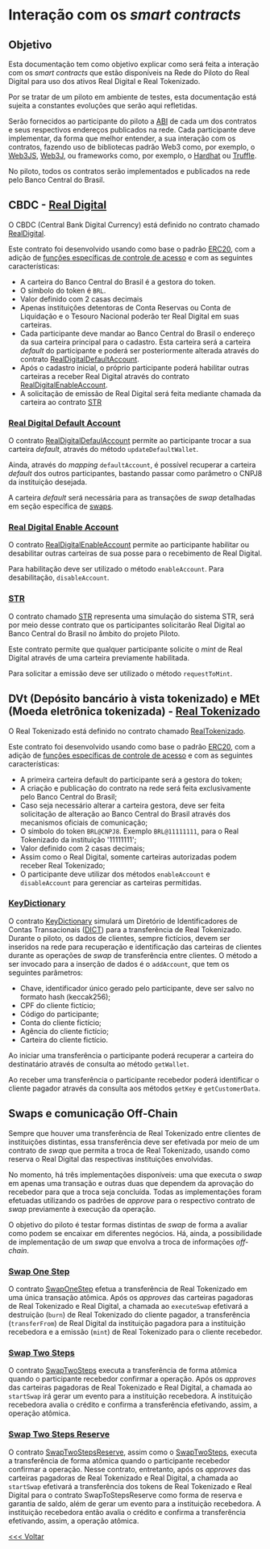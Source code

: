 # Interação com os _smart contracts_

## Objetivo

Esta documentação tem como objetivo explicar como será feita a interação com os _smart contracts_ que estão disponíveis na Rede do Piloto do Real Digital para uso dos ativos Real Digital e Real Tokenizado.

Por se tratar de um piloto em ambiente de testes, esta documentação está sujeita a constantes evoluções que serão aqui refletidas.

Serão fornecidos ao participante do piloto a [ABI](https://docs.soliditylang.org/en/v0.8.20/abi-spec.html) de cada um dos contratos e seus respectivos endereços publicados na rede. Cada participante deve implementar, da forma que melhor entender, a sua interação com os contratos, fazendo uso de bibliotecas padrão Web3 como, por exemplo, o [Web3JS](https://web3js.readthedocs.io/en/v1.10.0/), [Web3J](https://docs.web3j.io/4.10.0/), ou frameworks como, por exemplo, o [Hardhat](https://hardhat.org/) ou [Truffle](https://trufflesuite.com/).

No piloto, todos os contratos serão implementados e publicados na rede pelo Banco Central do Brasil.


## CBDC - [Real Digital](./RealDigital.md)

O CBDC (Central Bank Digital Currency) está definido no contrato chamado [RealDigital](./abi/RealDigital.json).

Este contrato foi desenvolvido usando como base o padrão [ERC20](https://ethereum.org/pt/developers/docs/standards/tokens/erc-20/), com a adição de [funções específicas de controle de acesso](./CBDCAccessControl.md) e com as seguintes características:

* A carteira do Banco Central do Brasil é a gestora do token.
* O símbolo do token é `BRL`.
* Valor definido com 2 casas decimais
* Apenas instituições detentoras de Conta Reservas ou Conta de Liquidação e o Tesouro Nacional poderão ter Real Digital em suas carteiras.
* Cada participante deve mandar ao Banco Central do Brasil o endereço da sua carteira principal para o cadastro. Esta carteira será a carteira _default_ do participante e poderá ser posteriormente alterada através do contrato [RealDigitalDefaultAccount](./RealDigitalDefaultAccount.md).
* Após o cadastro inicial, o próprio participante poderá habilitar outras carteiras a receber Real Digital através do contrato [RealDigitalEnableAccount](./RealDigitalDefaultAccount.md).
* A solicitação de emissão de Real Digital será feita mediante chamada da carteira ao contrato [STR](./abi/STR.md)

### [Real Digital Default Account](./RealDigitalDefaultAccount.md)

O contrato [RealDigitalDefaulAccount](./abi/RealDigitalDefaultAccount.json) permite ao participante trocar a sua carteira _default_, através do método `updateDefaultWallet`.

Ainda, através do _mapping_ `defaultAccount`, é possível recuperar a carteira _default_ dos outros participantes, bastando passar como parâmetro o CNPJ8 da instituição desejada.

A carteira _default_ será necessária para as transações de _swap_ detalhadas em seção específica de [swaps]().

### [Real Digital Enable Account](./RealDigitalEnableAccount.md)

O contrato [RealDigitalEnableAccount](./abi/RealDigitalEnableAccount.json) permite ao participante habilitar ou desabilitar outras carteiras de sua posse para o recebimento de Real Digital.

Para habilitação deve ser utilizado o método `enableAccount`. Para desabilitação, `disableAccount`.

### [STR](./STR.md)

O contrato chamado [STR](./abi/STR.json) representa uma simulação do sistema STR, será por meio desse contrato que os participantes solicitarão Real Digital ao Banco Central do Brasil no âmbito do projeto Piloto.

Este contrato permite que qualquer participante solicite o _mint_ de Real Digital através de uma carteira previamente habilitada.

Para solicitar a emissão deve ser utilizado o método `requestToMint`.


## DVt (Depósito bancário à vista tokenizado) e MEt (Moeda eletrônica tokenizada) - [Real Tokenizado](./RealTokenizado.md)

O Real Tokenizado está definido no contrato chamado [RealTokenizado](./abi/RealTokenizado.json).

Este contrato foi desenvolvido usando como base o padrão [ERC20](https://ethereum.org/pt/developers/docs/standards/tokens/erc-20/), com a adição de [funções específicas de controle de acesso](./CBDCAccessControl.md) e com as seguintes características:


* A primeira carteira default do participante será a gestora do token;
* A criação e publicação do contrato na rede será feita exclusivamente pelo Banco Central do Brasil;
* Caso seja necessário alterar a carteira gestora, deve ser feita solicitação de alteração ao Banco Central do Brasil através dos mecanismos oficiais de comunicação;
* O símbolo do token `BRL@CNPJ8`. Exemplo `BRL@11111111`, para o Real Tokenizado da instituição '11111111';
* Valor definido com 2 casas decimais;
* Assim como o Real Digital, somente carteiras autorizadas podem receber Real Tokenizado;
* O participante deve utilizar dos métodos `enableAccount` e `disableAccount` para gerenciar as carteiras permitidas.



### [KeyDictionary](./KeyDictionary.md)

O contrato [KeyDictionary](./abi/KeyDictionary.json) simulará um Diretório de Identificadores de Contas Transacionais ([DICT](https://www.bcb.gov.br/estabilidadefinanceira/dict)) para a transferência de Real Tokenizado. Durante o piloto, os dados de clientes, sempre fictícios, devem ser inseridos na rede para recuperação e identificação das carteiras de clientes durante as operações de _swap_ de transferência entre clientes.
O método a ser invocado para a inserção de dados é o `addAccount`, que tem os seguintes parâmetros:

* Chave, identificador único gerado pelo participante, deve ser salvo no formato hash (keccak256);
* CPF do cliente fictício;
* Código do participante;
* Conta do cliente fictício;
* Agência do cliente fictício;
* Carteira do cliente fictício.

Ao iniciar uma transferência o participante poderá recuperar a carteira do destinatário através de consulta ao método `getWallet`.

Ao receber uma transferência o participante recebedor poderá identificar o cliente pagador através da consulta aos métodos `getKey` e `getCustomerData`.


## Swaps e comunicação Off-Chain

Sempre que houver uma transferência de Real Tokenizado entre clientes de instituições distintas, essa transferência deve ser efetivada por meio de um contrato de _swap_ que permita a troca de Real Tokenizado, usando como reserva o Real Digital das respectivas instituições envolvidas.

No momento, há três implementações disponíveis: uma que executa o _swap_ em apenas uma transação e outras duas que dependem da aprovação do recebedor para que a troca seja concluída. Todas as implementações foram efetuadas utilizando os padrões de _approve_ para o respectivo contrato de _swap_ previamente à execução da operação.

O objetivo do piloto é testar formas distintas de _swap_ de forma a avaliar como podem se encaixar em diferentes negócios. Há, ainda, a possibilidade de implementação de um _swap_ que envolva a troca de informações _off-chain_.


### [Swap One Step](./SwapOneStep.md)

O contrato [SwapOneStep](./abi/SwapOneStep.json) efetua a transferência de Real Tokenizado em uma única transação atômica. Após os _approves_ das carteiras pagadoras de Real Tokenizado e Real Digital, a chamada ao `executeSwap` efetivará a destruição (`burn`) de Real Tokenizado do cliente pagador, a transferência (`transferFrom`) de Real Digital da instituição pagadora para a instituição recebedora e a emissão (`mint`) de Real Tokenizado para o cliente recebedor.


### [Swap Two Steps](./SwapTwoSteps.md)

O contrato [SwapTwoSteps](./abi/SwapTwoSteps.json) executa a transferência de forma atômica quando o participante recebedor confirmar a operação. Após os _approves_ das carteiras pagadoras de Real Tokenizado e Real Digital, a chamada ao `startSwap` irá gerar um evento para a instituição recebedora. A instituição recebedora avalia o crédito e confirma a transferência efetivando, assim, a operação atômica.


### [Swap Two Steps Reserve](./SwapTwoStepsReserve.md)

O contrato [SwapTwoStepsReserve](./abi/SwapTwoStepsReserve.json), assim como o [SwapTwoSteps](./abi/SwapTwoSteps.json), executa a transferência de forma atômica quando o participante recebedor confirmar a operação. Nesse contrato, entretanto, após os _approves_ das carteiras pagadoras de Real Tokenizado e Real Digital, a chamada ao `startSwap` efetivará a transferência dos tokens de Real Tokenizado e Real Digital para o contrato SwapToStepsReserve como forma de reserva e garantia de saldo, além de gerar um evento para a instituição recebedora. A instituição recebedora então avalia o crédito e confirma a transferência efetivando, assim, a operação atômica.



[<<< Voltar](README.md)
